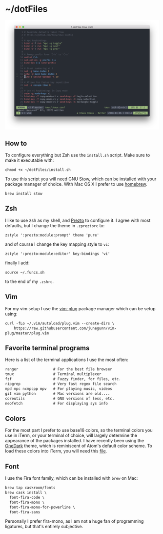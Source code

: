 # ~/dotFiles

![alt text](screenshot.png)

## How to

To configure everything but Zsh use the `install.sh` script. Make sure to make it executable with:
```
chmod +x ~/dotFiles/install.sh
```
To use this script you will need GNU Stow, which can be installed with your package manager of choice. With Mac OS X I prefer to use [homebrew](https://brew.sh).
```
brew install stow
```

## Zsh
I like to use zsh as my shell, and [Prezto](https://github.com/sorin-ionescu/prezto) to configure it. I agree with most defaults, but I change the theme in `.zpreztorc` to:
```
zstyle ':prezto:module:prompt' theme 'pure'
```
and of course I change the key mapping style to `vi`:
```
zstyle ':prezto:module:editor' key-bindings 'vi'
```
finally I add:
```
source ~/.funcs.sh
```
to the end of my `.zshrc`.

## Vim

For my vim setup I use the [vim-plug](https://github.com/junegunn/vim-plug) package manager which can be setup using:
```
curl -fLo ~/.vim/autoload/plug.vim --create-dirs \
    https://raw.githubusercontent.com/junegunn/vim-plug/master/plug.vim
```

## Favorite terminal programs

Here is a list of the terminal applications I use the most often:
```
ranger                # For the best file browser
tmux                  # Terminal multiplexer
fzf                   # Fuzzy finder, for files, etc.
ripgrep               # Very fast regex file search
mpd mpc ncmpcpp mpv   # For playing music, videos
git vim python        # Mac versions are old....
coreutils             # GNU versions of less, etc.
neofetch              # For displaying sys info
```

## Colors

For the most part I prefer to use base16 colors, so the terminal colors you use in iTerm, or your terminal of choice, will largely determine the appearance of the packages installed.
I have recently been using the [OneDark](https://github.com/joshdick/onedark.vim) theme, which is reminiscent of Atom's default color scheme.
To load these colors into iTerm, you will need this [file](https://github.com/joshdick/onedark.vim/blob/master/term/One%20Dark.itermcolors).

## Font

I use the Fira font family, which can be installed with `brew` on Mac:
```
brew tap caskroom/fonts
brew cask install \
  font-fira-code \
  font-fira-mono \
  font-fira-mono-for-powerline \
  font-fira-sans
```
Personally I prefer fira-mono, as I am not a huge fan of programming ligatures, but that's entirely subjective.

